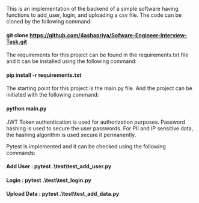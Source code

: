 This is an implementation of the backend of a simple software having functions to add_user, login, and uploading a csv file. The code can be cloned by the following command:
#### git clone https://github.com/4ashapriya/Sofware-Engineer-Interview-Task.git

The requirements for this project can be found in the requirements.txt file and it can be installed using the following command:
#### pip install -r requirements.txt

The starting point for this project is the main.py file. And the project can be initiated with the following command:
#### python main.py

JWT Token authentication is used for authorization purposes. Password hashing is used to secure the user passwords.
For PII and IP sensitive data, the hashing algorithm is used secure it permanently. 

Pytest is implemented and it can be checked using the following commands:

#### Add User : pytest .\test\test_add_user.py
#### Login : pytest .\test\test_login.py
#### Upload Data : pytest .\test\test_add_data.py
